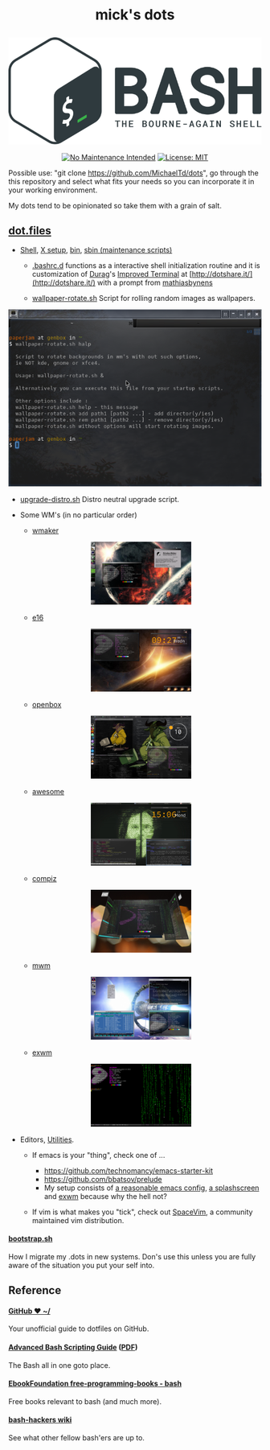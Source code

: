# <p align="center">mick's dots</p>
<p align="center"><a href="http://www.tldp.org/LDP/abs/html/abs-guide.html"><img alt="bash-logo" src="assets/BASH_logo-transparent-bg-color.svg"></a></p>
<p align="center"><a href="http://unmaintained.tech/"><img alt="No Maintenance Intended" src="http://unmaintained.tech/badge.svg"></a> <a href="https://opensource.org/licenses/MIT"><img alt="License: MIT" src="https://img.shields.io/badge/License-MIT-yellow.svg"></a></p>

  Possible use: "git clone https://github.com/MichaelTd/dots", go through the this repository and select what fits your needs so you can incorporate it in your working environment.

  My dots tend to be opinionated so take them with a grain of salt.

## [dot.files](dot.files)

 - [Shell](dot.files/.bash_profile), [X setup](dot.files/.xinitrc), [bin](dot.files/bin/), [sbin (maintenance scripts)](dot.files/sbin/)

   * [.bashrc.d](dot.files/.bashrc.d) functions as a interactive shell initialization routine and it is customization of [Durag](http://dotshare.it/~Durag/)'s [Improved Terminal](http://dotshare.it/dots/1027/) at [http://dotshare.it/](http://dotshare.it/) with a prompt from [mathiasbynens](https://github.com/mathiasbynens/dotfiles)

   * [wallpaper-rotate.sh](dot.files/bin/wallpaper-rotate.sh)
  Script for rolling random images as wallpapers.

  <p align="center"><a href="dot.files/bin/wallpaper-rotate.sh"><img alt="Help screen" src="assets/wpr.png"></a></p>

   * [upgrade-distro.sh](dot.files/sbin/upgrade-distro.sh)
  Distro neutral upgrade script.


 - Some WM's (in no particular order)

   * [wmaker](dot.files/GNUstep/)

    <p align="center"><a href="dot.files/GNUstep/"><img width="200" alt="Window Maker" src="assets/wmaker.png"></a></p>

   * [e16](dot.files/.e16/)

    <p align="center"><a href="dot.files/.e16/"><img width="200" alt="e16" src="assets/e16.png"></a></p>

   * [openbox](dot.files/.config/openbox/)

    <p align="center"><a href="dot.files/.config/openbox/"><img width="200" alt="openbox" src="assets/openbox.png"></a></p>

   * [awesome](dot.files/.config/awesome/)

    <p align="center"><a href="dot.files/.config/awesome/"><img width="200" alt="awesome" src="assets/awesome.png"></a></p>

   * [compiz](dot.files/.config/compiz/)

    <p align="center"><a href="dot.files/.config/compiz/"><img width="200" alt="compiz" src="assets/compiz.png"></a></p>

   * [mwm](dot.files/.mwmrc)

    <p align="center"><a href="dot.files/.mwmrc"><img width="200" alt="Motif WM" src="assets/mwm.png"></a></p>

   * [exwm](https://github.com/ch11ng/exwm/wiki)

    <p align="center"><a href="https://github.com/ch11ng/exwm/wiki"><img width="200" alt="emacs(exwm)" src="assets/exwm.png"></a></p>


 - Editors, [Utilities](dot.files/.tmux.conf).

   * If emacs is your "thing", check one of ...

     - https://github.com/technomancy/emacs-starter-kit
     - https://github.com/bbatsov/prelude
     - My setup consists of [a reasonable emacs config](https://github.com/purcell/emacs.d), [a splashscreen](https://github.com/notarock/.emacs.d/blob/master/splash.png) and [exwm](https://github.com/ch11ng/exwm/wiki) because why the hell not?

   * If vim is what makes you "tick", check out [SpaceVim](https://github.com/SpaceVim/SpaceVim), a community maintained vim distribution.

#### [bootstrap.sh](bootstrap.sh)
How I migrate my .dots in new systems. Don's use this unless you are fully aware of the situation you put your self into.

## Reference
#### [GitHub ❤ ~/](https://dotfiles.github.io/)
Your unofficial guide to dotfiles on GitHub.

#### [Advanced Bash Scripting Guide](http://www.tldp.org/LDP/abs/html/abs-guide.html) ([PDF](http://www.tldp.org/LDP/abs/abs-guide.pdf))
The Bash all in one goto place.

#### [EbookFoundation free-programming-books - bash](https://github.com/EbookFoundation/free-programming-books/blob/master/free-programming-books.md#bash)
Free books relevant to bash (and much more).

#### [bash-hackers wiki](http://wiki.bash-hackers.org/)
See what other fellow bash'ers are up to.

